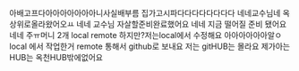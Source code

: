 아배고프다아아아아아아아니사실배부름
집가고시파다다다다다다다다
네네교수님네 옥상위로올라왔어오ㅛ 네네 교수님 자살할준비완료했어요
네네 지금 떨어질 준비 됐어요 네네
주ㅠ머니 2개 local remote
하지만?저는local에서 수정해요 
아아아아아아알ㅇ
local 에서 작업한거 remote 통해서 github로 보내요
저는 gitHUB는 몰라요 제가아는 HUB는 옥천HUB밖에없어요

